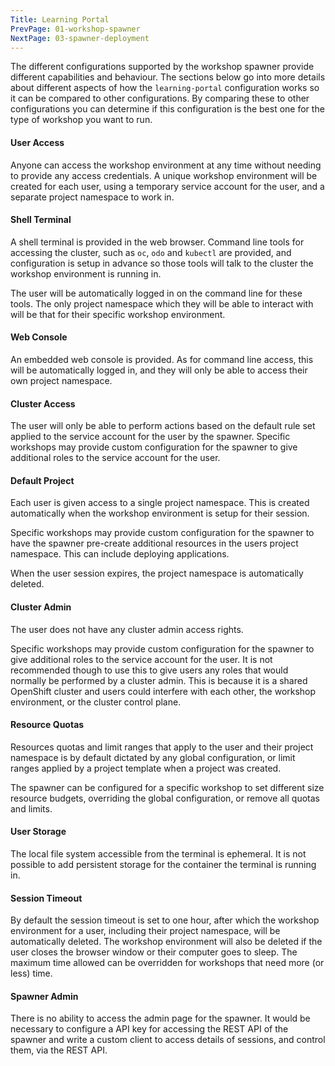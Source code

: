 ```yaml
---
Title: Learning Portal
PrevPage: 01-workshop-spawner
NextPage: 03-spawner-deployment
---
```


The different configurations supported by the workshop spawner provide different capabilities and behaviour. The sections below go into more details about different aspects of how the `learning-portal` configuration works so it can be compared to other configurations. By comparing these to other configurations you can determine if this configuration is the best one for the type of workshop you want to run.

#### User Access

Anyone can access the workshop environment at any time without needing to provide any access credentials. A unique workshop environment will be created for each user, using a temporary service account for the user, and a separate project namespace to work in.

#### Shell Terminal

A shell terminal is provided in the web browser. Command line tools for accessing the cluster, such as `oc`, `odo` and `kubectl` are provided, and configuration is setup in advance so those tools will talk to the cluster the workshop environment is running in.

The user will be automatically logged in on the command line for these tools. The only project namespace which they will be able to interact with will be that for their specific workshop environment.

#### Web Console

An embedded web console is provided. As for command line access, this will be automatically logged in, and they will only be able to access their own project namespace.

#### Cluster Access

The user will only be able to perform actions based on the default rule set applied to the service account for the user by the spawner. Specific workshops may provide custom configuration for the spawner to give additional roles to the service account for the user.

#### Default Project

Each user is given access to a single project namespace. This is created automatically when the workshop environment is setup for their session.

Specific workshops may provide custom configuration for the spawner to have the spawner pre-create additional resources in the users project namespace. This can include deploying applications.

When the user session expires, the project namespace is automatically deleted.

#### Cluster Admin

The user does not have any cluster admin access rights.

Specific workshops may provide custom configuration for the spawner to give additional roles to the service account for the user. It is not recommended though to use this to give users any roles that would normally be performed by a cluster admin. This is because it is a shared OpenShift cluster and users could interfere with each other, the workshop environment, or the cluster control plane.

#### Resource Quotas

Resources quotas and limit ranges that apply to the user and their project namespace is by default dictated by any global configuration, or limit ranges applied by a project template when a project was created.

The spawner can be configured for a specific workshop to set different size resource budgets, overriding the global configuration, or remove all quotas and limits.

#### User Storage

The local file system accessible from the terminal is ephemeral. It is not possible to add persistent storage for the container the terminal is running in.

#### Session Timeout

By default the session timeout is set to one hour, after which the workshop environment for a user, including their project namespace, will be automatically deleted. The workshop environment will also be deleted if the user closes the browser window or their computer goes to sleep. The maximum time allowed can be overridden for workshops that need more (or less) time.

#### Spawner Admin

There is no ability to access the admin page for the spawner. It would be necessary to configure a API key for accessing the REST API of the spawner and write a custom client to access details of sessions, and control them, via the REST API.
